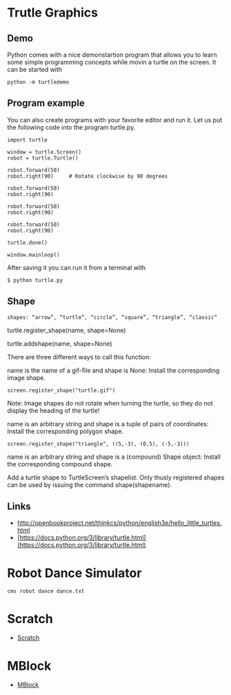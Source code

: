 # Trutle Graphics

## Demo

Python comes with a nice demonstartion program that allows you to learn some simple programming concepts while movin a turtle on the screen. It can be started with 

    python -m turtledemo

## Program example

You can also create programs with your favorite editor and run it. Let us put the following code into the program turtle.py. 

    import turtle

    window = turtle.Screen() 
    robot = turtle.Turtle()

    robot.forward(50)
    robot.right(90)     # Rotate clockwise by 90 degrees

    robot.forward(50)
    robot.right(90)

    robot.forward(50)
    robot.right(90)

    robot.forward(50)
    robot.right(90)

    turtle.done()

    window.mainloop()
    
After saving it you can run it from a terminal with 

	$ python turtle.py

## Shape

    shapes: “arrow”, “turtle”, “circle”, “square”, “triangle”, “classic”


turtle.register_shape(name, shape=None)

turtle.addshape(name, shape=None)

There are three different ways to call this function:

name is the name of a gif-file and shape is None: Install the corresponding image shape.


    screen.register_shape("turtle.gif")

Note: Image shapes do not rotate when turning the turtle, so they do not display the heading of the turtle!

name is an arbitrary string and shape is a tuple of pairs of coordinates: Install the corresponding polygon shape.


    screen.register_shape("triangle", ((5,-3), (0,5), (-5,-3)))

name is an arbitrary string and shape is a (compound) Shape object: Install the corresponding compound shape.

Add a turtle shape to TurtleScreen’s shapelist. Only thusly registered shapes can be used by issuing the command shape(shapename).

## Links

* http://openbookproject.net/thinkcs/python/english3e/hello_little_turtles.html
* [https://docs.python.org/3/library/turtle.html](https://docs.python.org/3/library/turtle.html)

# Robot Dance Simulator

    cms robot dance dance.txt


# Scratch

* [Scratch](https://scratch.mit.edu/scratchr2/static/sa/Scratch-456.0.2.dmg)

# MBlock


* [MBlock](http://www.mblock.cc/download/)
